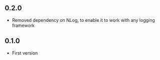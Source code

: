 ## 0.2.0
- Removed dependency on NLog, to enable it to work with any logging framework

## 0.1.0
- First version